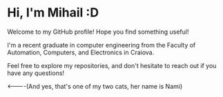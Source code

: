 # Hi, I'm Mihail :D

Welcome to my GitHub profile! Hope you find something useful!

I'm a recent graduate in computer engineering from the Faculty of Automation, Computers, and Electronics in Craiova.

Feel free to explore my repositories, and don't hesitate to reach out if you have any questions!

<----(And yes, that's one of my two cats, her name is Nami)
